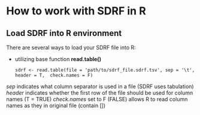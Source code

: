 # How to work with SDRF in R

## Load SDRF into R environment

There are several ways to load your SDRF file into R:
- utilizing base function **read.table()**
    ```
    sdrf <- read.table(file = 'path/to/sdrf_file.sdrf.tsv', sep = '\t', header = T,  check.names = F)
    ```
*sep* indicates what column separator is used in a file (SDRF uses tabulation)
*header* indicates whether the first row of the file should be used for column names (T = TRUE)
*check.names* set to F (FALSE) allows R to read column names as they in original file (contain [])
